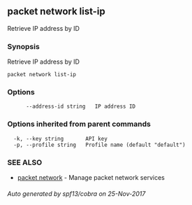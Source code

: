 ## packet network list-ip

Retrieve IP address by ID

### Synopsis


Retrieve IP address by ID

```
packet network list-ip
```

### Options

```
      --address-id string   IP address ID
```

### Options inherited from parent commands

```
  -k, --key string       API key
  -p, --profile string   Profile name (default "default")
```

### SEE ALSO
* [packet network](packet_network.md)	 - Manage packet network services

###### Auto generated by spf13/cobra on 25-Nov-2017
